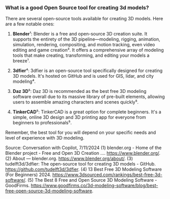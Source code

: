 ### What is a good Open Source tool for creating 3d models?


There are several open-source tools available for creating 3D models. Here are a few notable ones:

1. **Blender**¹: Blender is a free and open-source 3D creation suite. It supports the entirety of the 3D pipeline—modeling, rigging, animation, simulation, rendering, compositing, and motion tracking, even video editing and game creation³. It offers a comprehensive array of modeling tools that make creating, transforming, and editing your models a breeze¹.

2. **3dfier**⁴: 3dfier is an open-source tool specifically designed for creating 3D models. It's hosted on GitHub and is used for GIS, lidar, and city modeling⁴.

3. **Daz 3D**⁵: Daz 3D is recommended as the best free 3D modeling software overall due to its massive library of pre-built elements, allowing users to assemble amazing characters and scenes quickly⁵.

4. **TinkerCAD**⁵: TinkerCAD is a great option for complete beginners. It's a simple, online 3D design and 3D printing app for everyone from beginners to professionals⁵.

Remember, the best tool for you will depend on your specific needs and level of experience with 3D modeling.

Source: Conversation with Copilot, 7/11/2024
(1) blender.org - Home of the Blender project - Free and Open 3D Creation .... https://www.blender.org/.
(2) About — blender.org. https://www.blender.org/about/.
(3) tudelft3d/3dfier: The open-source tool for creating 3D models - GitHub. https://github.com/tudelft3d/3dfier.
(4) 13 Best Free 3D Modeling Software (For Beginners) 2024. https://www.3dsourced.com/rankings/best-free-3d-software/.
(5) The Best 8 Free and Open Source 3D Modeling Software - GoodFirms. https://www.goodfirms.co/3d-modeling-software/blog/best-free-open-source-3d-modeling-software.